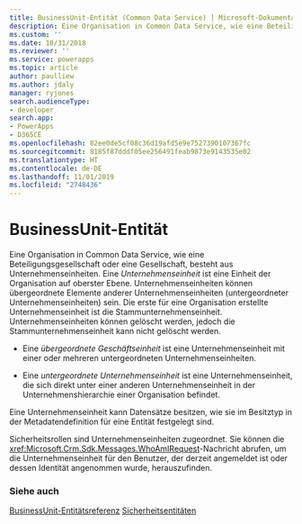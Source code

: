```yaml
---
title: BusinessUnit-Entität (Common Data Service) | Microsoft-Dokumentation
description: Eine Organisation in Common Data Service, wie eine Beteiligungsgesellschaft oder eine Gesellschaft, besteht aus Unternehmenseinheiten.
ms.custom: ''
ms.date: 10/31/2018
ms.reviewer: ''
ms.service: powerapps
ms.topic: article
author: paulliew
ms.author: jdaly
manager: ryjones
search.audienceType:
- developer
search.app:
- PowerApps
- D365CE
ms.openlocfilehash: 82ee0de5cf08c36d19afd5e9e7527390107367fc
ms.sourcegitcommit: 8185f87dddf05ee256491feab9873e9143535e02
ms.translationtype: HT
ms.contentlocale: de-DE
ms.lasthandoff: 11/01/2019
ms.locfileid: "2748436"
---
```

# <a name="businessunit-entity"></a>BusinessUnit-Entität

Eine Organisation in Common Data Service, wie eine Beteiligungsgesellschaft oder eine Gesellschaft, besteht aus Unternehmenseinheiten. Eine *Unternehmenseinheit* ist eine Einheit der Organisation auf oberster Ebene. Unternehmenseinheiten können übergeordnete Elemente anderer Unternehmenseinheiten (untergeordneter Unternehmenseinheiten) sein. Die erste für eine Organisation erstellte Unternehmenseinheit ist die Stammunternehmenseinheit. Unternehmenseinheiten können gelöscht werden, jedoch die Stammunternehmenseinheit kann nicht gelöscht werden.  
  
- Eine *übergeordnete Geschäftseinheit* ist eine Unternehmenseinheit mit einer oder mehreren untergeordneten Unternehmenseinheiten.  
  
- Eine *untergeordnete Unternehmenseinheit* ist eine Unternehmenseinheit, die sich direkt unter einer anderen Unternehmenseinheit in der Unternehmenshierarchie einer Organisation befindet.  
  
 Eine Unternehmenseinheit kann Datensätze besitzen, wie sie im Besitztyp in der Metadatendefinition für eine Entität festgelegt sind. 
  
 Sicherheitsrollen sind Unternehmenseinheiten zugeordnet. Sie können die <xref:Microsoft.Crm.Sdk.Messages.WhoAmIRequest>-Nachricht abrufen, um die Unternehmenseinheit für den Benutzer, der derzeit angemeldet ist oder dessen Identität angenommen wurde, herauszufinden.

### <a name="see-also"></a>Siehe auch

[BusinessUnit-Entitätsreferenz](reference/entities/businessunit.md)
[Sicherheitsentitäten](security-model.md)